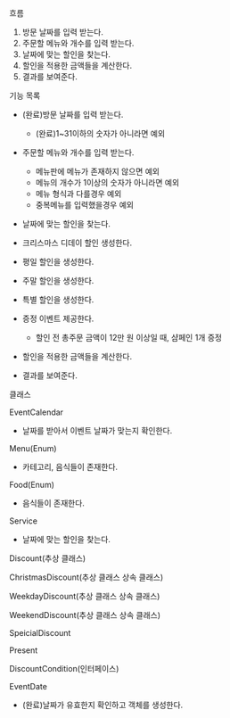 흐름
1. 방문 날짜를 입력 받는다.
2. 주문할 메뉴와 개수를 입력 받는다.
3. 날짜에 맞는 할인을 찾는다.
4. 할인을 적용한 금액들을 계산한다.
5. 결과를 보여준다.

기능 목록
- (완료)방문 날짜를 입력 받는다.
    + (완료)1~31이하의 숫자가 아니라면 예외
  
- 주문할 메뉴와 개수를 입력 받는다.
    + 메뉴판에 메뉴가 존재하지 않으면 예외
    + 메뉴의 개수가 1이상의 숫자가 아니라면 예외
    + 메뉴 형식과 다를경우 예외
    + 중복메뉴를 입력했을경우 예외

- 날짜에 맞는 할인을 찾는다.

- 크리스마스 디데이 할인 생성한다.
- 평일 할인을 생성한다.
- 주말 할인을 생성한다.
- 특별 할인을 생성한다.
- 증정 이벤트 제공한다.
    + 할인 전 총주문 금액이 12만 원 이상일 때, 샴페인 1개 증정

- 할인을 적용한 금액들을 계산한다.
- 결과를 보여준다.


클래스

EventCalendar
- 날짜를 받아서 이벤트 날짜가 맞는지 확인한다.

Menu(Enum)
- 카테고리, 음식들이 존재한다.

Food(Enum)
- 음식들이 존재한다.

Service
- 날짜에 맞는 할인을 찾는다.

Discount(추상 클래스)

ChristmasDiscount(추상 클래스 상속 클래스)

WeekdayDiscount(추상 클래스 상속 클래스)

WeekendDiscount(추상 클래스 상속 클래스)

SpeicialDiscount

Present

DiscountCondition(인터페이스)

EventDate
- (완료)날짜가 유효한지 확인하고 객체를 생성한다.


